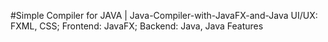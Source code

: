 #Simple Compiler for JAVA | Java-Compiler-with-JavaFX-and-Java
UI/UX: FXML, CSS; Frontend: JavaFX; Backend: Java, Java Features
